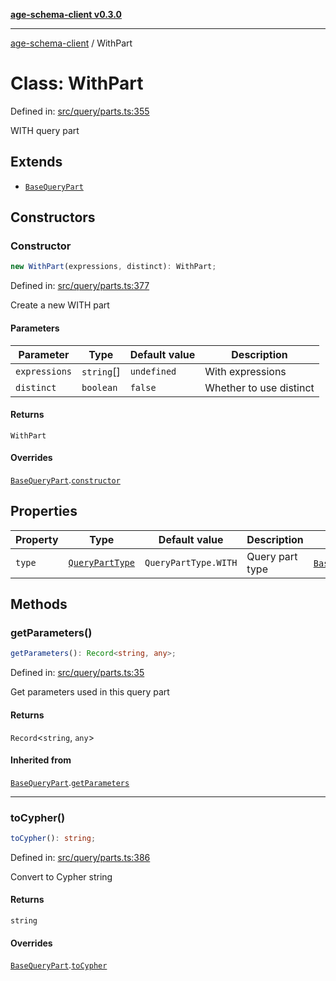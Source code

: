 [**age-schema-client v0.3.0**](../index.md)

***

[age-schema-client](/ageSchemaClient/api-generated/index.md) / WithPart

# Class: WithPart

Defined in: [src/query/parts.ts:355](https://github.com/standardbeagle/ageSchemaClient/blob/main/src/query/parts.ts#L355)

WITH query part

## Extends

- [`BaseQueryPart`](/ageSchemaClient/api-generated/classes/BaseQueryPart.md)

## Constructors

### Constructor

```ts
new WithPart(expressions, distinct): WithPart;
```

Defined in: [src/query/parts.ts:377](https://github.com/standardbeagle/ageSchemaClient/blob/main/src/query/parts.ts#L377)

Create a new WITH part

#### Parameters

| Parameter | Type | Default value | Description |
| ------ | ------ | ------ | ------ |
| `expressions` | `string`[] | `undefined` | With expressions |
| `distinct` | `boolean` | `false` | Whether to use distinct |

#### Returns

`WithPart`

#### Overrides

[`BaseQueryPart`](/ageSchemaClient/api-generated/classes/BaseQueryPart.md).[`constructor`](/ageSchemaClient/api-generated/classes/BaseQueryPart.md#constructor)

## Properties

| Property | Type | Default value | Description | Overrides | Defined in |
| ------ | ------ | ------ | ------ | ------ | ------ |
| <a id="type"></a> `type` | [`QueryPartType`](/ageSchemaClient/api-generated/enumerations/QueryPartType.md) | `QueryPartType.WITH` | Query part type | [`BaseQueryPart`](/ageSchemaClient/api-generated/classes/BaseQueryPart.md).[`type`](/ageSchemaClient/api-generated/classes/BaseQueryPart.md#type) | [src/query/parts.ts:359](https://github.com/standardbeagle/ageSchemaClient/blob/main/src/query/parts.ts#L359) |

## Methods

### getParameters()

```ts
getParameters(): Record<string, any>;
```

Defined in: [src/query/parts.ts:35](https://github.com/standardbeagle/ageSchemaClient/blob/main/src/query/parts.ts#L35)

Get parameters used in this query part

#### Returns

`Record`\<`string`, `any`\>

#### Inherited from

[`BaseQueryPart`](/ageSchemaClient/api-generated/classes/BaseQueryPart.md).[`getParameters`](/ageSchemaClient/api-generated/classes/BaseQueryPart.md#getparameters)

***

### toCypher()

```ts
toCypher(): string;
```

Defined in: [src/query/parts.ts:386](https://github.com/standardbeagle/ageSchemaClient/blob/main/src/query/parts.ts#L386)

Convert to Cypher string

#### Returns

`string`

#### Overrides

[`BaseQueryPart`](/ageSchemaClient/api-generated/classes/BaseQueryPart.md).[`toCypher`](/ageSchemaClient/api-generated/classes/BaseQueryPart.md#tocypher)
